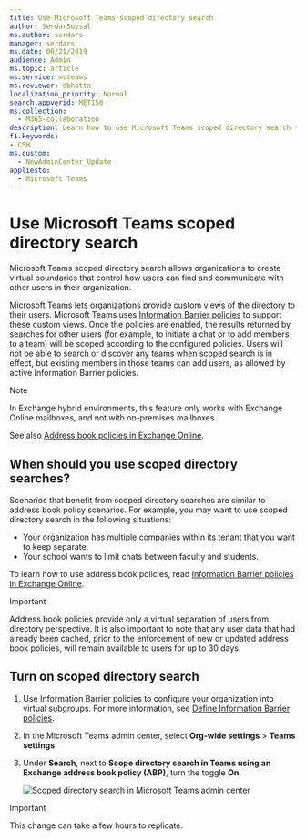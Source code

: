 ```yaml
---
title: Use Microsoft Teams scoped directory search
author: SerdarSoysal
ms.author: serdars
manager: serdars
ms.date: 06/21/2019
audience: Admin
ms.topic: article
ms.service: msteams
ms.reviewer: sbhatta
localization_priority: Normal
search.appverid: MET150
ms.collection: 
  - M365-collaboration
description: Learn how to use Microsoft Teams scoped directory search to provide customized views of the directory.
f1.keywords:
- CSH
ms.custom: 
  - NewAdminCenter_Update
appliesto: 
  - Microsoft Teams
---
```



# Use Microsoft Teams scoped directory search

Microsoft Teams scoped directory search allows organizations to create virtual boundaries that control how users can find and communicate with other users in their organization. 

Microsoft Teams lets organizations provide custom views of the directory to their users. Microsoft Teams uses [Information Barrier policies](/microsoft-365/compliance/information-barriers) to support these custom views. Once the policies are enabled, the results returned by searches for other users (for example, to initiate a chat or to add members to a team) will be scoped according to the configured policies. Users will not be able to search or discover any teams when scoped search is in effect, but existing members in those teams can add users, as allowed by active Information Barrier policies.

> [!NOTE]
> In Exchange hybrid environments, this feature only works with Exchange Online mailboxes, and not with on-premises mailboxes.

See also [Address book policies in Exchange Online](/exchange/address-books/address-book-policies/address-book-policies).

## When should you use scoped directory searches?

Scenarios that benefit from scoped directory searches are similar to address book policy scenarios. For example, you may want to use scoped directory search in the following situations:

- Your organization has multiple companies within its tenant that you want to keep separate. 
- Your school wants to limit chats between faculty and students. 
 
To learn how to use address book policies, read [Information Barrier policies in Exchange Online](/microsoft-365/compliance/information-barriers).

> [!IMPORTANT]
> Address book policies provide only a virtual separation of users from directory perspective. It is also important to note that any user data that had already been cached, prior to the enforcement of new or updated address book policies, will remain available to users for up to 30 days.

## Turn on scoped directory search

1. Use Information Barrier policies to configure your organization into virtual subgroups. For more information, see [Define Information Barrier policies](/microsoft-365/compliance/information-barriers-policies).

2. In the Microsoft Teams admin center, select **Org-wide settings** > **Teams settings**.

3. Under **Search**, next to **Scope directory search in Teams using an Exchange address book policy (ABP)**, turn the toggle **On**.

    ![Scoped directory search in Microsoft Teams admin center](media/teams-scoped-directory-search-image1.png)


> [!IMPORTANT]
> This change can take a few hours to replicate.
